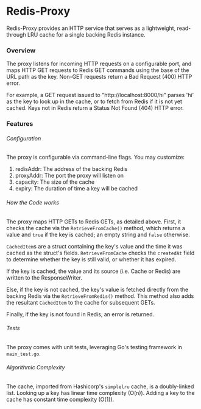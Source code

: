 # Redis-Proxy

Redis-Proxy provides an HTTP service that serves as a lightweight, read-through LRU cache for a single backing Redis instance.

### Overview

The proxy listens for incoming HTTP requests on a configurable port, and maps HTTP GET requests to Redis GET commands using the base of the URL path as the key.  Non-GET requests return a Bad Request (400) HTTP error.

For example, a GET request issued to "http://localhost:8000/hi" parses 'hi' as the key to look up in the cache, or to fetch from Redis if it is not yet cached.  Keys not in Redis return a Status Not Found (404) HTTP error.

### Features

###### Configuration
The proxy is configurable via command-line flags.  You may customize:
1. redisAddr: The address of the backing Redis
2. proxyAddr: The port the proxy will listen on
3. capacity: The size of the cache
4. expiry: The duration of time a key will be cached

###### How the Code works

The proxy maps HTTP GETs to Redis GETs, as detailed above.  First, it checks the cache via the `RetrieveFromCache()` method, which returns a value and `true` if the key is cached; an empty string and `false` otherwise.

`CachedItem`s are a struct containing the key's value and the time it was cached as the struct's fields.  `RetrieveFromCache` checks the `createdAt` field to determine whether the key is still valid, or whether it has expired.

If the key is cached, the value and its source (i.e. Cache or Redis) are written to the ResponseWriter.

Else, if the key is not cached, the key's value is fetched directly from the backing Redis via the `RetrieveFromRedis()` method.  This method also adds the resultant `CachedItem` to the cache for subsequent GETs.

Finally, if the key is not found in Redis, an error is returned.

###### Tests

The proxy comes with unit tests, leveraging Go's testing framework in `main_test.go`.

###### Algorithmic Complexity

The cache, imported from Hashicorp's `simplelru` cache, is a doubly-linked list. Looking up a key has linear time complexity (O(n)).  Adding a key to the cache has constant time complexity (O(1)).

